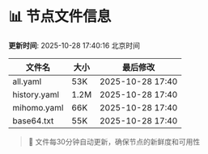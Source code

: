 # 📊 节点文件信息

**更新时间**: 2025-10-28 17:40:16 北京时间

| 文件名 | 大小 | 最后修改 |
|--------|------|----------|
| all.yaml | 53K | 2025-10-28 17:40 |
| history.yaml | 1.2M | 2025-10-28 17:40 |
| mihomo.yaml | 66K | 2025-10-28 17:40 |
| base64.txt | 55K | 2025-10-28 17:40 |

> 🔄 文件每30分钟自动更新，确保节点的新鲜度和可用性
